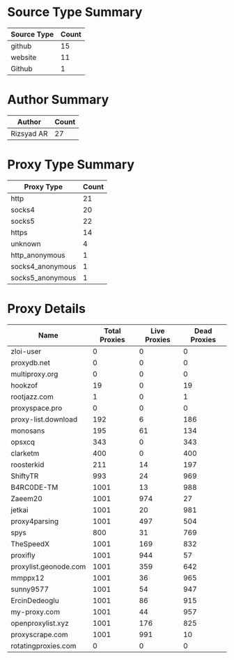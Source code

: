 # Source Type Summary

| Source Type | Count |
|-------------|-------|
| github | 15 |
| website | 11 |
| Github | 1 |


# Author Summary

| Author | Count |
|--------|-------|
| Rizsyad AR | 27 |


# Proxy Type Summary

| Proxy Type | Count |
|------------|-------|
| http | 21 |
| socks4 | 20 |
| socks5 | 22 |
| https | 14 |
| unknown | 4 |
| http_anonymous | 1 |
| socks4_anonymous | 1 |
| socks5_anonymous | 1 |


# Proxy Details

| Name | Total Proxies | Live Proxies | Dead Proxies |
|------|---------------|--------------|---------------|
| zloi-user | 0 | 0 | 0 |
| proxydb.net | 0 | 0 | 0 |
| multiproxy.org | 0 | 0 | 0 |
| hookzof | 19 | 0 | 19 |
| rootjazz.com | 1 | 0 | 1 |
| proxyspace.pro | 0 | 0 | 0 |
| proxy-list.download | 192 | 6 | 186 |
| monosans | 195 | 61 | 134 |
| opsxcq | 343 | 0 | 343 |
| clarketm | 400 | 0 | 400 |
| roosterkid | 211 | 14 | 197 |
| ShiftyTR | 993 | 24 | 969 |
| B4RC0DE-TM | 1001 | 13 | 988 |
| Zaeem20 | 1001 | 974 | 27 |
| jetkai | 1001 | 20 | 981 |
| proxy4parsing | 1001 | 497 | 504 |
| spys | 800 | 31 | 769 |
| TheSpeedX | 1001 | 169 | 832 |
| proxifly | 1001 | 944 | 57 |
| proxylist.geonode.com | 1001 | 359 | 642 |
| mmppx12 | 1001 | 36 | 965 |
| sunny9577 | 1001 | 54 | 947 |
| ErcinDedeoglu | 1001 | 86 | 915 |
| my-proxy.com | 1001 | 44 | 957 |
| openproxylist.xyz | 1001 | 176 | 825 |
| proxyscrape.com | 1001 | 991 | 10 |
| rotatingproxies.com | 0 | 0 | 0 |
